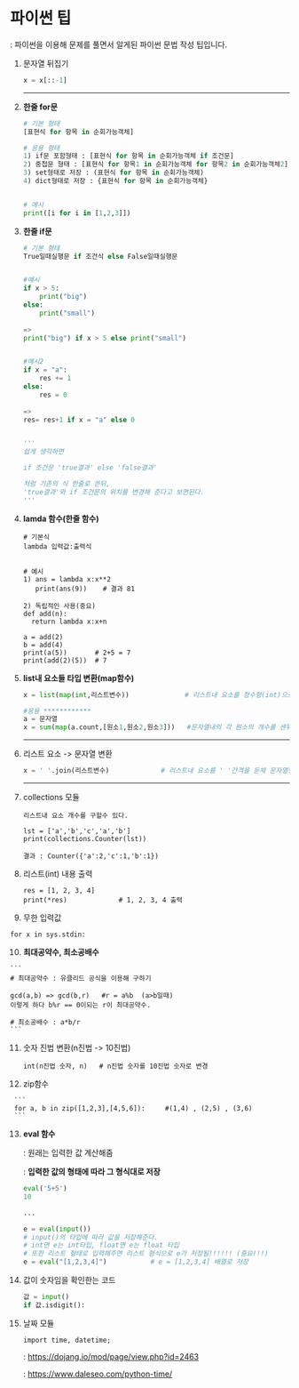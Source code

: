 # 파이썬 팁

: 파이썬을 이용해 문제를 풀면서 알게된 파이썬 문법 작성 팁입니다.



1. 문자열 뒤집기

   ```python
   x = x[::-1]
   ```

   ------

   

2. **한줄 for문**

   ```python
   # 기본 형태
   [표현식 for 항목 in 순회가능객체]
   
   # 응용 형태
   1) if문 포함형태 : [표현식 for 항목 in 순회가능객체 if 조건문]
   2) 중첩문 형태 : [표현식 for 항목1 in 순회가능객체 for 항목2 in 순회가능객체2]
   3) set형태로 저장 : (표현식 for 항목 in 순회가능객체)
   4) dict형태로 저장 : {표현식 for 항목 in 순회가능객체}
   
   
   # 예시
   print([i for i in [1,2,3]])
   
   ```

   

3. **한줄 if문**

   ```python
   # 기본 형태
   True일때실행문 if 조건식 else False일때실행문
   
   
   #예시
   if x > 5:
       print("big")
   else:
       print("small")
       
   =>
   print("big") if x > 5 else print("small")    
   
   
   #예시2
   if x = "a":
       res += 1
   else:
       res = 0
       
   =>
   res= res+1 if x = "a" else 0
   
   
   '''
   쉽게 생각하면
   
   if 조건문 'true결과' else 'false결과'
   
   처럼 기존의 식 한줄로 쓴뒤,
   'true결과'와 if 조건문의 위치를 변경해 준다고 보면된다.
   '''
   ```

   

4. **lamda 함수(한줄 함수)**

   ```
   # 기본식
   lambda 입력값:출력식
   
   
   # 예시
   1) ans = lambda x:x**2
      print(ans(9))    # 결과 81
      
   2) 독립적인 사용(중요)
   def add(n):
     return lambda x:x+n
     
   a = add(2)
   b = add(4)
   print(a(5))       # 2+5 = 7
   print(add(2)(5))  # 7
   ```

   

5. **list내 요소들 타입 변환(map함수)**

   ```python
   x = list(map(int,리스트변수))              # 리스트내 요소를 정수형(int)으로 변환
   
   #응용 ************
   a = 문자열
   x = sum(map(a.count,[원소1,원소2,원소3]))   #문자열내의 각 원소의 개수를 센뒤 그 값을 더함
   ```

   ------

   

6. 리스트 요소 -> 문자열 변환

   ```python
   x = ' '.join(리스트변수)             # 리스트내 요소를 ' '간격을 둔체 문자열형태로 연결
   ```

   -------



7. collections 모듈

   ```
   리스트내 요소 개수를 구할수 있다.
   
   lst = ['a','b','c','a','b']
   print(collections.Counter(lst))
   
   결과 : Counter({'a':2,'c':1,'b':1})
   ```

   

8. 리스트(int) 내용 출력

   ```
   res = [1, 2, 3, 4]
   print(*res)             # 1, 2, 3, 4 출력
   ```


9.  무한 입력값

   ```
   for x in sys.stdin:
   ```

10.  **최대공약수, 최소공배수**

    ```
    # 최대공약수 : 유클리드 공식을 이용해 구하기
    
    gcd(a,b) => gcd(b,r)   #r = a%b  (a>b일때) 
    이렇게 하다 b%r == 0이되는 r이 최대공약수.
    
    # 최소공배수 : a*b/r
    ```

    

11. 숫자 진법 변환(n진법 -> 10진법)

    ```
    int(n진법 숫자, n)   # n진법 숫자를 10진법 숫자로 변경
    ```

12.   zip함수

     ```
     for a, b in zip([1,2,3],[4,5,6]):     #(1,4) , (2,5) , (3,6)
     ```

13.  **eval 함수**

     : 원래는 입력한 값 계산해줌

     : **입력한 값의 형태에 따라 그 형식대로 저장**

     ```python
     eval('5+5')
     10
     
     ...
     
     e = eval(input())  
     # input()의 타입에 따라 값을 저장해준다.
     # int면 e는 int타입, float면 e는 float 타입
     # 또한 리스트 형태로 입력해주면 리스트 형식으로 e가 저장됨!!!!!! (중요!!!)
     e = eval("[1,2,3,4]")           # e = [1,2,3,4] 배열로 저장
     ```

14.  값이 숫자임을 확인한는 코드

     ```py
     값 = input()
     if 값.isdigit():
     ```

15.  날짜 모듈

     ```
     import time, datetime;
     ```

     : https://dojang.io/mod/page/view.php?id=2463

     : https://www.daleseo.com/python-time/
     
     
     
     
